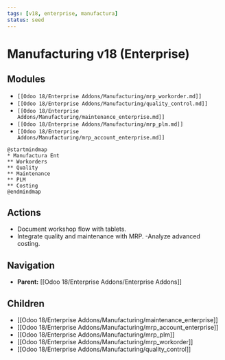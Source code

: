 ```yaml
---
tags: [v18, enterprise, manufactura]
status: seed
---
```

# Manufacturing v18 (Enterprise)

## Modules
- `[[Odoo 18/Enterprise Addons/Manufacturing/mrp_workorder.md]]`
- `[[Odoo 18/Enterprise Addons/Manufacturing/quality_control.md]]`
- `[[Odoo 18/Enterprise Addons/Manufacturing/maintenance_enterprise.md]]`
- `[[Odoo 18/Enterprise Addons/Manufacturing/mrp_plm.md]]`
- `[[Odoo 18/Enterprise Addons/Manufacturing/mrp_account_enterprise.md]]`

```plantuml
@startmindmap
* Manufactura Ent
** Workorders
** Quality
** Maintenance
** PLM
** Costing
@endmindmap
```

## Actions
- Document workshop flow with tablets.
- Integrate quality and maintenance with MRP.
-Analyze advanced costing.




## Navigation
- **Parent:** [[Odoo 18/Enterprise Addons/Enterprise Addons]]
## Children
- [[Odoo 18/Enterprise Addons/Manufacturing/maintenance_enterprise]]
- [[Odoo 18/Enterprise Addons/Manufacturing/mrp_account_enterprise]]
- [[Odoo 18/Enterprise Addons/Manufacturing/mrp_plm]]
- [[Odoo 18/Enterprise Addons/Manufacturing/mrp_workorder]]
- [[Odoo 18/Enterprise Addons/Manufacturing/quality_control]]
